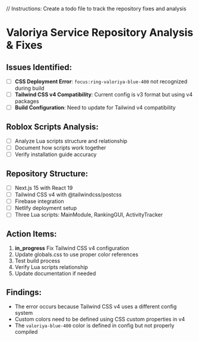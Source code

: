 // Instructions: Create a todo file to track the repository fixes and analysis

# Valoriya Service Repository Analysis & Fixes

## Issues Identified:
- [ ] **CSS Deployment Error**: `focus:ring-valoriya-blue-400` not recognized during build
- [ ] **Tailwind CSS v4 Compatibility**: Current config is v3 format but using v4 packages
- [ ] **Build Configuration**: Need to update for Tailwind v4 compatibility

## Roblox Scripts Analysis:
- [ ] Analyze Lua scripts structure and relationship
- [ ] Document how scripts work together
- [ ] Verify installation guide accuracy

## Repository Structure:
- [ ] Next.js 15 with React 19
- [ ] Tailwind CSS v4 with @tailwindcss/postcss
- [ ] Firebase integration
- [ ] Netlify deployment setup
- [ ] Three Lua scripts: MainModule, RankingGUI, ActivityTracker

## Action Items:
1. **in_progress** Fix Tailwind CSS v4 configuration
2. Update globals.css to use proper color references
3. Test build process
4. Verify Lua scripts relationship
5. Update documentation if needed

## Findings:
- The error occurs because Tailwind CSS v4 uses a different config system
- Custom colors need to be defined using CSS custom properties in v4
- The `valoriya-blue-400` color is defined in config but not properly compiled
